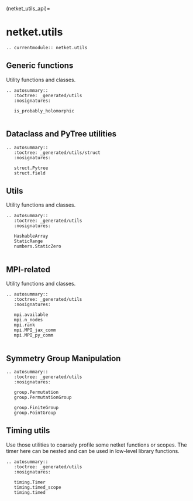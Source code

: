 (netket_utils_api)=
# netket.utils

```{eval-rst}
.. currentmodule:: netket.utils

```
## Generic functions

Utility functions and classes.

```{eval-rst}
.. autosummary::
   :toctree: _generated/utils
   :nosignatures:

   is_probably_holomorphic
   
```

## Dataclass and PyTree utilities

```{eval-rst}
.. autosummary::
   :toctree: _generated/utils/struct
   :nosignatures:

   struct.Pytree
   struct.field
```


## Utils

Utility functions and classes.

```{eval-rst}
.. autosummary::
   :toctree: _generated/utils
   :nosignatures:

   HashableArray
   StaticRange
   numbers.StaticZero
   
```

## MPI-related

Utility functions and classes.

```{eval-rst}
.. autosummary::
   :toctree: _generated/utils
   :nosignatures:

   mpi.available
   mpi.n_nodes
   mpi.rank
   mpi.MPI_jax_comm
   mpi.MPI_py_comm
   
```

## Symmetry Group Manipulation

```{eval-rst}
.. autosummary::
   :toctree: _generated/utils
   :nosignatures:

   group.Permutation 
   group.PermutationGroup 

   group.FiniteGroup
   group.PointGroup

```

## Timing utils

Use those utilities to coarsely profile some netket functions or scopes. The timer here
can be nested and can be used in low-level library functions.


```{eval-rst}
.. autosummary::
   :toctree: _generated/utils
   :nosignatures:

   timing.Timer
   timing.timed_scope 
   timing.timed 
```


